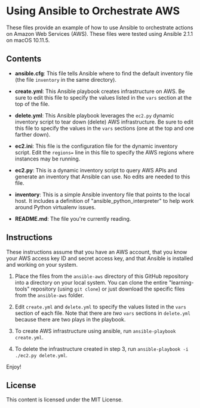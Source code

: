 # Using Ansible to Orchestrate AWS

These files provide an example of how to use Ansible to orchestrate actions on Amazon Web Services (AWS). These files were tested using Ansible 2.1.1 on macOS 10.11.5.

## Contents

* **ansible.cfg**: This file tells Ansible where to find the default inventory file (the file `inventory` in the same directory).

* **create.yml**: This Ansible playbook creates infrastructure on AWS. Be sure to edit this file to specify the values listed in the `vars` section at the top of the file.

* **delete.yml**: This Ansible playbook leverages the `ec2.py` dynamic inventory script to tear down (delete) AWS infrastructure. Be sure to edit this file to specify the values in the `vars` sections (one at the top and one farther down).

* **ec2.ini**: This file is the configuration file for the dynamic inventory script. Edit the `regions=` line in this file to specify the AWS regions where instances may be running.

* **ec2.py**: This is a dynamic inventory script to query AWS APIs and generate an inventory that Ansible can use. No edits are needed to this file.

* **inventory**: This is a simple Ansible inventory file that points to the local host. It includes a definition of "ansible_python_interpreter" to help work around Python virtualenv issues.

* **README.md**: The file you're currently reading.

## Instructions

These instructions assume that you have an AWS account, that you know your AWS access key ID and secret access key, and that Ansible is installed and working on your system.

1. Place the files from the `ansible-aws` directory of this GitHub repository into a directory on your local system. You can clone the entire "learning-tools" repository (using `git clone`) or just download the specific files from the `ansible-aws` folder.

2. Edit `create.yml` and `delete.yml` to specify the values listed in the `vars` section of each file. Note that there are _two_ `vars` sections in `delete.yml` because there are two plays in the playbook.

3. To create AWS infrastructure using ansible, run `ansible-playbook create.yml`.

4. To delete the infrastructure created in step 3, run `ansible-playbook -i ./ec2.py delete.yml`.

Enjoy!

## License

This content is licensed under the MIT License.

